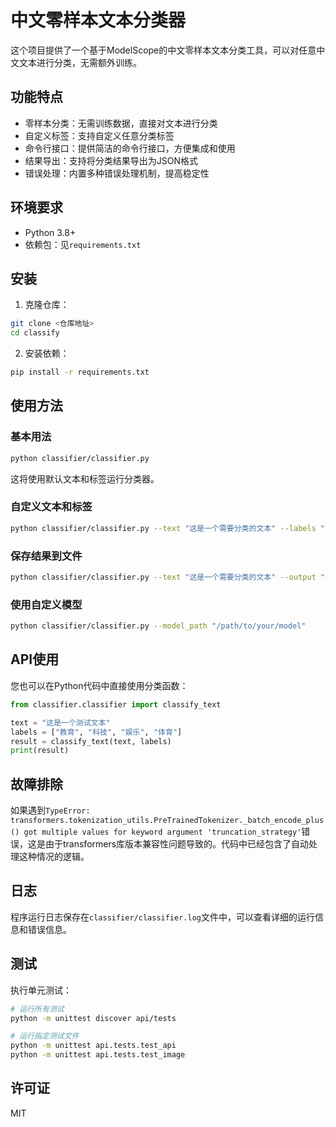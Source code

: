 # 中文零样本文本分类器

这个项目提供了一个基于ModelScope的中文零样本文本分类工具，可以对任意中文文本进行分类，无需额外训练。

## 功能特点

- 零样本分类：无需训练数据，直接对文本进行分类
- 自定义标签：支持自定义任意分类标签
- 命令行接口：提供简洁的命令行接口，方便集成和使用
- 结果导出：支持将分类结果导出为JSON格式
- 错误处理：内置多种错误处理机制，提高稳定性

## 环境要求

- Python 3.8+
- 依赖包：见`requirements.txt`

## 安装

1. 克隆仓库：

```bash
git clone <仓库地址>
cd classify
```

2. 安装依赖：

```bash
pip install -r requirements.txt
```

## 使用方法

### 基本用法

```bash
python classifier/classifier.py
```

这将使用默认文本和标签运行分类器。

### 自定义文本和标签

```bash
python classifier/classifier.py --text "这是一个需要分类的文本" --labels "教育,科技,娱乐,体育"
```

### 保存结果到文件

```bash
python classifier/classifier.py --text "这是一个需要分类的文本" --output "result.json"
```

### 使用自定义模型

```bash
python classifier/classifier.py --model_path "/path/to/your/model"
```

## API使用

您也可以在Python代码中直接使用分类函数：

```python
from classifier.classifier import classify_text

text = "这是一个测试文本"
labels = ["教育", "科技", "娱乐", "体育"]
result = classify_text(text, labels)
print(result)
```

## 故障排除

如果遇到`TypeError: transformers.tokenization_utils.PreTrainedTokenizer._batch_encode_plus() got multiple values for keyword argument 'truncation_strategy'`错误，这是由于transformers库版本兼容性问题导致的。代码中已经包含了自动处理这种情况的逻辑。

## 日志

程序运行日志保存在`classifier/classifier.log`文件中，可以查看详细的运行信息和错误信息。

## 测试

执行单元测试：

```bash
# 运行所有测试
python -m unittest discover api/tests

# 运行指定测试文件
python -m unittest api.tests.test_api
python -m unittest api.tests.test_image
```

## 许可证

MIT